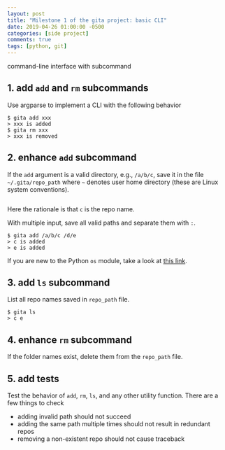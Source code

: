 ```yaml
---
layout: post
title: "Milestone 1 of the gita project: basic CLI"
date: 2019-04-26 01:00:00 -0500
categories: [side project]
comments: true
tags: [python, git]
---
```


 command-line interface with subcommand

## 1. add `add` and `rm` subcommands

Use argparse to implement a CLI with the following behavior

```
$ gita add xxx
> xxx is added
$ gita rm xxx
> xxx is removed
```

## 2. enhance `add` subcommand

If the `add` argument is a valid directory, e.g., `/a/b/c`,
save it in the file `~/.gita/repo_path` where `~` denotes user home directory
(these are Linux system conventions).

```
```

Here the rationale is that `c` is the repo name.

With multiple input, save all valid paths and separate them with `:`.

```
$ gita add /a/b/c /d/e
> c is added
> e is added
```

If you are new to the Python `os` module, take a look at [this link](https://automatetheboringstuff.com/chapter8/).

## 3. add `ls` subcommand

List all repo names saved in `repo_path` file.

```
$ gita ls
> c e
```

## 4. enhance `rm` subcommand

If the folder names exist, delete them from the `repo_path` file.

## 5. add tests

Test the behavior of `add`, `rm`, `ls`, and any other utility function.
There are a few things to check

- adding invalid path should not succeed
- adding the same path multiple times should not result in redundant repos
- removing a non-existent repo should not cause traceback



